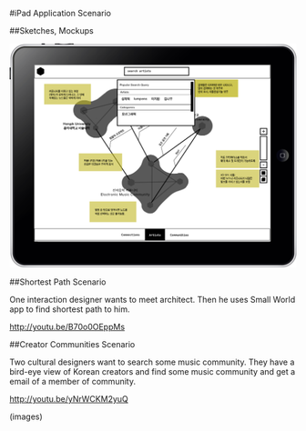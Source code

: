 #iPad Application Scenario

##Sketches, Mockups


![Sketches](../project_images/03_ipad_apps/creator_screenshot_01.png?raw=true "Sketches")

##Shortest Path Scenario

One interaction designer wants to meet architect. Then he uses Small World app to 
find shortest path to him. 

http://youtu.be/B70o0OEppMs

##Creator Communities Scenario

Two cultural designers want to search some music community. They have a bird-eye view of 
Korean creators and find some music community and get a email of a member of community.

http://youtu.be/yNrWCKM2yuQ

(images)